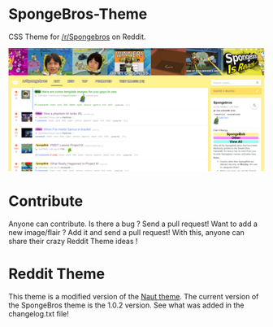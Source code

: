 # SpongeBros-Theme
CSS Theme for [/r/Spongebros](https://www.reddit.com/r/Spongebros/) on Reddit.


<img src = "images/theme.PNG">

# Contribute

Anyone can contribute. Is there a bug ? Send a pull request! Want to add a new image/flair ? Add it and send a pull request! With this, anyone can share their crazy Reddit Theme ideas !

# Reddit Theme
This theme is a modified version of the [Naut theme](https://github.com/Axel--/Naut-for-reddit). The current version of the SpongeBros theme is the 1.0.2 version. See what was added in the changelog.txt file!
